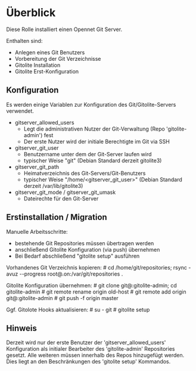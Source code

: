 # Überblick
Diese Rolle installiert einen Opennet Git Server.

Enthalten sind:
* Anlegen eines Git Benutzers
* Vorbereitung der Git Verzeichnisse
* Gitolite Installation
* Gitolite Erst-Konfiguration

## Konfiguration

Es werden einige Variablen zur Konfiguration des Git/Gitolite-Servers verwendet.

* gitserver_allowed_users
  * Legt die administrativen Nutzer der Git-Verwaltung (Repo 'gitolite-admin') fest
  * Der erste Nutzer wird der initiale Berechtigte im Git via SSH
* gitserver_git_user
  * Benutzername unter dem der Git-Server laufen wird
  * typischer Weise "git" (Debian Standard derzeit gitolite3)
* gitserver_git_path
  * Heimatverzeichnis des Git-Servers/Git-Benutzers
  * typischer Weise "/home/<gitserver_git_user>" (Debian Standard derzeit /var/lib/gitolite3)
* gitserver_git_mode / gitserver_git_umask
  * Dateirechte für den Git-Server

## Erstinstallation / Migration

Manuelle Arbeitsschritte:
* bestehende Git Repositories müssen übertragen werden
* anschließend Gitolite Konfiguration (via push) übernehmen
* Bei Bedarf abschließend "gitolite setup" ausführen

Vorhandenes Git Verzeichnis kopieren:
<new-host># cd /home/git/repositories; rsync -avuz --progress root@<old-host>.on:/var/git/repositories .

Gitolite Konfiguration übernehmen:
<client># git clone git@<old-host>:gitolite-admin; cd gitolite-admin
<client># git remote rename origin old-host
<client># git remote add origin git@<new-host>:gitolite-admin
<client># git push -f origin master

Ggf. Gitolote Hooks aktualisieren:
<new-host># su - git
<new-host># gitolite setup

## Hinweis

Derzeit wird nur der erste Benutzer der 'gitserver_allowed_users' Konfiguration als initialer Bearbeiter des 'gitolite-admin' Repositories gesetzt. Alle weiteren müssen innerhalb des Repos hinzugefügt werden. Dies liegt an den Beschränkungen des 'gitolite setup' Kommandos.
